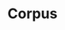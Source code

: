 ---
title: "Corpus"

categories: ['']

tags: ['Corpus']

arabic: ['المجموعة النصية']

publishers: ['معجم مصطلحات التعلم الآلي والتعلم العميق وعلم البيانات']

types: "word"

slug: ""
---